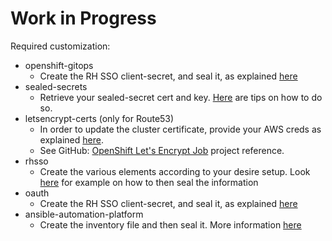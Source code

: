 # Work in Progress

Required customization:

- openshift-gitops
    - Create the RH SSO client-secret, and seal it, as explained [here](https://github.com/adetalhouet/ocp-gitops/blob/main/apps/01-openshift-gitops/base/README.md)
- sealed-secrets
    - Retrieve your sealed-secret cert and key. [Here](https://github.com/redhat-canada-gitops/catalog/tree/master/sealed-secrets-operator/scripts) are tips on how to do so.
- letsencrypt-certs (only for Route53)
    - In order to update the cluster certificate, provide your AWS creds as explained [here](https://github.com/adetalhouet/ocp-gitops/blob/main/apps/03-letsencrypt-certs/README.md). 
    - See GitHub: [OpenShift Let's Encrypt Job](https://github.com/pittar/ocp-letsencrypt-job) project reference.
- rhsso
    - Create the various elements according to your desire setup. Look [here](https://github.com/adetalhouet/ocp-gitops/blob/main/apps/06-rhsso/config/README.md) for example on how to then seal the information
- oauth
    - Create the RH SSO client-secret, and seal it, as explained [here](https://github.com/adetalhouet/ocp-gitops/blob/main/apps/07-oauth/config/README.md)
- ansible-automation-platform
    - Create the inventory file and then seal it. More information [here](https://github.com/adetalhouet/ocp-gitops/blob/main/apps/10-ansible-automation-platform/config/README.md)